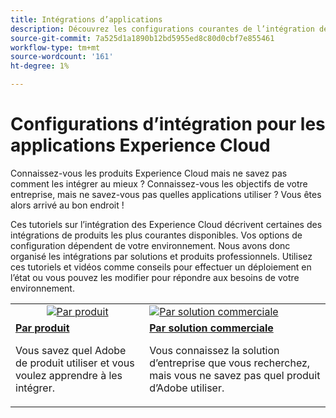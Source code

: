 ```yaml
---
title: Intégrations d’applications
description: Découvrez les configurations courantes de l’intégration des applications Experience Cloud. Découvrez comment les produits d’Adobe les mieux conçus pour les entreprises peuvent vous aider à relever les défis qui vous attendent.
source-git-commit: 7a525d1a1890b12bd5955ed8c80d0cbf7e855461
workflow-type: tm+mt
source-wordcount: '161'
ht-degree: 1%

---
```



# Configurations d’intégration pour les applications Experience Cloud

Connaissez-vous les produits Experience Cloud mais ne savez pas comment les intégrer au mieux ? Connaissez-vous les objectifs de votre entreprise, mais ne savez-vous pas quelles applications utiliser ? Vous êtes alors arrivé au bon endroit !

Ces tutoriels sur l’intégration des Experience Cloud décrivent certaines des intégrations de produits les plus courantes disponibles. Vos options de configuration dépendent de votre environnement. Nous avons donc organisé les intégrations par solutions et produits professionnels. Utilisez ces tutoriels et vidéos comme conseils pour effectuer un déploiement en l’état ou vous pouvez les modifier pour répondre aux besoins de votre environnement.

<table>
<tr>
   <td style="vertical-align: middle; text-align: center;">
      <a  href="./integrations-between-applications/overview.md"><img alt="Par produit" src="https://cdn.experienceleague.adobe.com/thumb/by-product.png"/></a>
   </td>
   <td>
      <a  href="./solution-categories/overview.md"><img alt="Par solution commerciale" src="https://cdn.experienceleague.adobe.com/thumb/by-solution.png"/></a>
   </td>  
</tr>
<tr>
   <td>
      <div><strong><a href="./integrations-between-applications/overview.md">Par produit</a></strong></div>
      <p>
        Vous savez quel Adobe de produit utiliser et vous voulez apprendre à les intégrer.
      </p>
   </td>
   <td>
      <div><strong><a href="./solution-categories/overview.md">Par solution commerciale</a></strong></div>
      <p>
        Vous connaissez la solution d’entreprise que vous recherchez, mais vous ne savez pas quel produit d’Adobe utiliser.
      </p>
   </td>  
</tr>   
</table>
